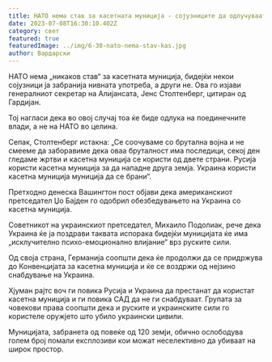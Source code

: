 ```yaml
---
title: НАТО нема став за касетната муниција - сојузниците да одлучуваат поединечно
date: 2023-07-08T16:30:10.402Z
category: свет
featured: true
featuredImage: ../img/6-30-nato-nema-stav-kas.jpg
author: Вардарски
---
```

НАТО нема „никаков став“ за касетната муниција, бидејќи некои сојузници ја забранија нивната употреба, а други не. Ова го изјави генералниот секретар на Алијансата, Јенс Столтенберг, цитиран од Гардијан.

Тој нагласи дека во овој случај тоа ќе биде одлука на поединечните влади, а не на НАТО во целина.

Сепак, Столтенберг истакна: „Се соочуваме со брутална војна и не смееме да заборавиме дека оваа бруталност има последици, секој ден гледаме жртви и касетна муниција се користи од двете страни. Русија користи касетна муниција за да нападне друга земја. Украина користи касетна муниција муниција да се брани“.

Претходно денеска Вашингтон пост објави дека американскиот претседател Џо Бајден го одобрил обезбедувањето на Украина со касетна муниција.

Советникот на украинскиот претседател, Михаило Подолиак, рече дека Украина ќе ја поздрави таквата испорака бидејќи муницијата ќе има „исклучително психо-емоционално влијание“ врз руските сили.

Од своја страна, Германија соопшти дека ќе продолжи да се придржува до Конвенцијата за касетна муниција и ќе се воздржи од нејзино снабдување на Украина.

Хјуман рајтс воч ги повика Русија и Украина да престанат да користат касетна муниција и ги повика САД да не ги снабдуваат. Групата за човекови права соопшти дека и руските и украинските сили го користеле оружјето што убило украински цивили.

Муницијата, забранета од повеќе од 120 земји, обично ослободува голем број помали експлозиви кои можат неселективно да убиваат на широк простор.